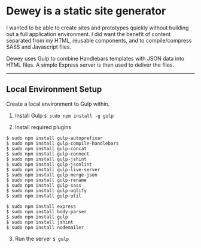 # Dewey is a static site generator #
I wanted to be able to create sites and prototypes quickly without building out a full application environment. I did want the benefit of content separated from my HTML, reusable components, and to compile/compress SASS and Javascript files.

Dewey uses Gulp to combine Handlebars templates with JSON data into HTML files. A simple Express server is then used to deliver the files. 

---

## Local Environment Setup ##

Create a local environment to Gulp within.

1. Install Gulp
```$ sudo npm install -g gulp```

2. Install required plugins
```
$ sudo npm install gulp-autoprefixer
$ sudo npm install gulp-compile-handlebars
$ sudo npm install gulp-concat
$ sudo npm install gulp-connect
$ sudo npm install gulp-jshint
$ sudo npm install gulp-jsonlint
$ sudo npm install gulp-live-server
$ sudo npm install gulp-merge-json
$ sudo npm install gulp-rename
$ sudo npm install gulp-sass
$ sudo npm install gulp-uglify
$ sudo npm install gulp-util

$ sudo npm install express
$ sudo npm install body-parser
$ sudo npm install gulp
$ sudo npm install jshint
$ sudo npm install nodemailer
```

3. Run the server
```$ gulp```
